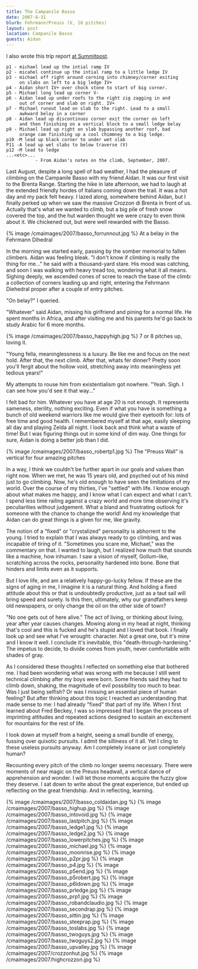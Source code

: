 ```yaml
---
title: The Campanile Basso
date: 2007-8-31
blurb: Fehrmann/Preuss (V, 18 pitches)
layout: post
location: Campanile Basso
guests: Aidan
---
```


I also wrote this trip report <a
href="https://www.summitpost.org/meditations-on-the-guglia/381058">at
Summitpost</a>.

    p1 - michael lead up the intial ramp IV
    p2 - micahel continue up the intial ramp to a little ledge IV
    p3 - michael off right around corning into chimney/corner exiting 
         on slabs on left to a big ledge IV+
    p4 - Aidan short IV+ over chock stone to start of big corner.
    p5 - Michael long lead up corner V-
    p6 - Aidan lead up under roofs to the right zig zagging in and 
         out of corner and slab on right. IV+
    p7 - Michael runout lead on slab to the right. Lead to a small 
         awkward belay in a corner
    p8 - Aidan lead up discontinuos corner exit the corner on left
         and then finishing on a vertical block to a small ledge belay
    p9 - Michael lead up right on slab bypassing another roof, bad
         orange cam finishing up a cool chimmney to a big ledge.
    p10 -M lead up black corner to under wet slab
    P11 -A lead up wet slabs to below traverse (V)
    p12 -M lead to ledge
    ...<etc>...
               - From Aidan's notes on the climb, September, 2007.

Last August, despite a long spell of bad weather, I had the pleasure of
climbing on the Campanile Basso with my friend Aidan. It was our first visit to
the Brenta Range. Starting the hike in late afternoon, we had to laugh at the
extended friendly hordes of Italians coming down the trail. It was a hot day
and my pack felt heavy. I lazed along, somewhere behind Aidan, but I finally
perked up when we saw the massive Crozzon di Brenta in front of us. Actually
that's what we wanted to climb, but a big pile of fresh snow covered the top,
and the hut warden thought we were crazy to even think about it. We chickened
out, but were well rewarded with the Basso.

{% image /cmaimages/2007/basso_forrunnout.jpg %}
At a belay in the Fehrmann Dihedral

In the morning we started early, passing by the somber memorial to fallen
climbers. Aidan was feeling bleak. "I don't know if climbing is really the
thing for me..." he said with a thousand-yard stare. His mood was catching, and
soon I was walking with heavy tread too, wondering what it all means. Sighing
deeply, we ascended cones of scree to reach the base of the climb: a collection
of corners leading up and right, entering the Fehrmann Diehedral proper after a
couple of entry pitches.

"On belay?" I queried.

"Whatever" said Aidan, missing his girlfriend and pining for a normal life. He
spent months in Africa, and after visiting me and his parents he'd go back to
study Arabic for 6 more months. 

{% image /cmaimages/2007/basso_happyhigh.jpg %}
7 or 8 pitches up, loving it.

"Young fella, meaninglessness is a luxury. Be like me and focus on the next
hold. After that, the next climb. After that, whats fer dinner? Pretty soon
you'll fergit about the hollow void, stretching away into meaningless yet
tedious years!"

My attempts to rouse him from existentialism got nowhere. "Yeah. Sigh. I can
see how you'd see it that way..."

I felt bad for him. Whatever you have at age 20 is not enough. It represents
sameness, sterility, nothing exciting. Even if what you have is something a
bunch of old weekend warriors like me would give their eyetooth for: lots of
free time and good health. I remembered myself at that age, easily sleeping all
day and playing Zelda all night. I look back and think what a waste of time!
But I was figuring things out in some kind of dim way. One things for sure,
Aidan is doing a better job than I did.

{% image /cmaimages/2007/basso_robertp1.jpg %}
The "Preuss Wall" is vertical for four amazing pitches

In a way, I think we couldn't be further apart in our goals and values than
right now. When we met, he was 15 years old, and psyched out of his mind just
to go climbing. Now, he's old enough to have seen the limitations of my world.
Over the course of my thirties, I've "settled" with life. I know enough about
what makes me happy, and I know what I can expect and what I can't. I spend
less time railing against a crazy world and more time observing it's
peculiarities without judgement. What a bland and frustrating outlook for
someone with the chance to change the world! And my knowledge that Aidan can do
great things is a given for me, like gravity.

The notion of a "fixed" or "crystalized" personality is abhorrent to the young.
I tried to explain that I was always ready to go climbing, and was incapable of
tiring of it. "Sometimes you scare me, Michael," was the commentary on that. I
wanted to laugh, but I realized how much that sounds like a machine, how
inhuman. I saw a vision of myself, Gollum-like, scratching across the rocks,
personality hardened into bone. Bone that hinders and limits even as it
supports.

But I love life, and am a relatively happy-go-lucky fellow. If these are the
signs of aging in me, I imagine it is a natural thing. And holding a fixed
attitude about this or that is undoubtedly productive, just as a taut sail will
bring speed and surety. Is this then, ultimately, why our grandfathers keep old
newspapers, or only change the oil on the other side of town?

"No one gets out of here alive." The act of living, or thinking about living,
year after year causes changes. Mowing along in my head at night, thinking
that's cool and this is fucked and he's stupid and I loved that book. I finally
look up and see what I've wrought: character. Not a great one, but it's mine
and I know it well. I conclude it's inevitable, this "death-through-hardening."
The impetus to decide, to divide comes from youth, never comfortable with
shades of gray.

As I considered these thoughts I reflected on something else that bothered me.
I had been wondering what was wrong with me because I still went technical
climbing after my boys were born. Some friends said they had to climb down,
shaking, the magnitude of evil possibility too much to bear. Was I just being
selfish? Or was I missing an essential piece of human feeling? But after
thinking about this topic I reached an understanding that made sense to me: I
had already "fixed" that part of my life. When I first learned about Fred
Beckey, I was so impressed that I began the process of imprinting attitudes and
repeated actions designed to sustain an excitement for mountains for the rest
of life. 

I look down at myself from a height, seeing a small bundle of energy, fussing
over quixotic pursuits. I admit the silliness of it all. Yet I cling to these
useless pursuits anyway. Am I completely insane or just completely human?


Recounting every pitch of the climb no longer seems necessary. There were
moments of near magic on the Preuss headwall, a vertical dance of apprehension
and wonder. I will let those moments acquire the fuzzy glow they deserve. I sat
down to write about the great experience, but ended up reflecting on the great
friendship. And in reflecting, learning. 

{% image /cmaimages/2007/basso_coldaidan.jpg %}
{% image /cmaimages/2007/basso_highup.jpg %}
{% image /cmaimages/2007/basso_intovoid.jpg %}
{% image /cmaimages/2007/basso_lastpitch.jpg %}
{% image /cmaimages/2007/basso_ledge1.jpg %}
{% image /cmaimages/2007/basso_ledge2.jpg %}
{% image /cmaimages/2007/basso_lowerpitches.jpg %}
{% image /cmaimages/2007/basso_michael.jpg %}
{% image /cmaimages/2007/basso_moonrise.jpg %}
{% image /cmaimages/2007/basso_p2pr.jpg %}
{% image /cmaimages/2007/basso_p4.jpg %}
{% image /cmaimages/2007/basso_p5end.jpg %}
{% image /cmaimages/2007/basso_p5robert.jpg %}
{% image /cmaimages/2007/basso_p6ldown.jpg %}
{% image /cmaimages/2007/basso_prledge.jpg %}
{% image /cmaimages/2007/basso_prp1.jpg %}
{% image /cmaimages/2007/basso_robandclaudio.jpg %}
{% image /cmaimages/2007/basso_secondrap.jpg %}
{% image /cmaimages/2007/basso_sittin.jpg %}
{% image /cmaimages/2007/basso_steeprap.jpg %}
{% image /cmaimages/2007/basso_toslabs.jpg %}
{% image /cmaimages/2007/basso_twoguys.jpg %}
{% image /cmaimages/2007/basso_twoguys2.jpg %}
{% image /cmaimages/2007/basso_upvalley.jpg %}
{% image /cmaimages/2007/crozzonhut.jpg %}
{% image /cmaimages/2007/highcrozzon.jpg %}
